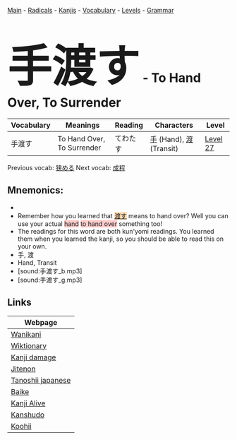 <style> bigfont {font-size: 100px}</style>
[Main](../README.md) -
[Radicals](../radicals.md) -
[Kanjis](../kanjis.md) -
[Vocabulary](../vocabulary.md) -
[Levels](../levels.md) -
[Grammar](../grammar.md)
# <bigfont> 手渡す</bigfont> - To Hand Over, To Surrender 

| Vocabulary | Meanings | Reading | Characters | Level |
| --- | --- | --- | --- | --- |
| 手渡す | To Hand Over, To Surrender | てわたす |  [手](../kanjis/手.md) (Hand), [渡](../kanjis/渡.md) (Transit) | [Level 27](../levels/wk_level27.md) |

Previous vocab: [狭める](狭める.md) Next vocab: [成程](成程.md) 

## Mnemonics:

* 
* Remember how you learned that <span style="background-color:#fed8b1"> [渡す](https://jisho.org/search/渡す)</span> means to hand over? Well you can use your actual <span style="background-color:#ffcccb"> hand</span> <span style="background-color:#ffcccb"> to hand over</span> something too! 
* The readings for this word are both kun'yomi readings. You learned them when you learned the kanji, so you should be able to read this on your own.
* 手, 渡
* Hand, Transit
* [sound:手渡す_b.mp3]
* [sound:手渡す_g.mp3]


## Links 

| Webpage |
| --- |
| [Wanikani          ](https://www.wanikani.com/kanji/手渡す) |
| [Wiktionary        ](https://en.wiktionary.org/wiki/手渡す) |
| [Kanji damage      ](http://www.kanjidamage.com/kanji/search?utf8=✓&q=手渡す) |
| [Jitenon           ](https://jitenon.com/kanji/手渡す) |
| [Tanoshii japanese ](https://www.tanoshiijapanese.com/dictionary/kanji.cfm?k=手渡す) |
| [Baike             ](https://baike.baidu.com/item/手渡す) |
| [Kanji Alive       ](https://app.kanjialive.com/手渡す) |
| [Kanshudo          ](https://www.kanshudo.com/searchmn?q=手渡す) |
| [Koohii            ](https://kanji.koohii.com/study/kanji/手渡す) |
